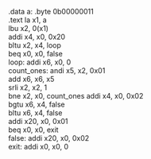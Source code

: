 .data
a: .byte 0b00000011        
.text
    la x1, a               
    lbu x2, 0(x1)          
    addi x4, x0, 0x20      
    bltu x2, x4, loop      
    beq x0, x0, false      
loop:
    addi x6, x0, 0         
count_ones:
    andi x5, x2, 0x01      
    add x6, x6, x5         
    srli x2, x2, 1         
    bne x2, x0, count_ones 
    addi x4, x0, 0x02      
    bgtu x6, x4, false     
    bltu x6, x4, false     
    addi x20, x0, 0x01     
    beq x0, x0, exit       
false:
    addi x20, x0, 0x02     
exit:
    addi x0, x0, 0
